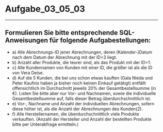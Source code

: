 # Aufgabe_03_05_03

---

## Formulieren Sie bitte entsprechende SQL-Anweisungen für folgende Aufgabestellungen: 

- a) Alle Abrechnungs-ID jener Abrechnungen, deren (Kalender-)Datum nach dem Datum der Abrechnung mit der ID=3 liegt.
- b) Anzahl aller Produkte, die teurer sind, als das Produkt mit der ID=1.
- c) Alle Kundennamen von Kunden mit einer ID, die größer ist als die ID von Vera Deise. 
- d) Auf die 5 Kunden, die bei uns schon etwas kauften (Gala Nieda und Peter Kaufnix haben ja bisher noch keinen Einkauf getätigt) entfällt offensichtlich im Durchschnitt jeweils 20% der Gesamtbestellsumme (in €). Listen Sie bitte aber nur Vor- und Nachnamen, sowie die individuelle Gesamtbestellsumme auf, falls dieser Betrag überdurchschnittlich ist.
- e) Vor-, Nachname und Anzahl der individuellen Abrechnungen, sofern diese höher ist, als die Anzahl der Abrechnungen des Kunden(2).
- f) Alle Herstellernamen, die überdurchschnittlich viele Produkte verkauften. (Anzahl der Hersteller und Anzahl der bestellten Produkte bitte per Unterabfrage ermitteln.)
